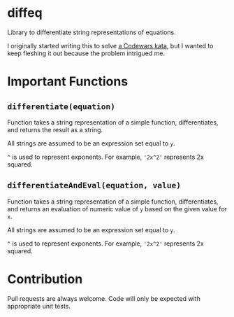 # diffeq

Library to differentiate string representations of equations.

I originally started writing this to solve [a Codewars
kata](https://www.codewars.com/kata/566584e3309db1b17d000027), but I wanted to
keep fleshing it out because the problem intrigued me.

# Important Functions

## `differentiate(equation)`

Function takes a string representation of a simple function, differentiates,
and returns the result as a string.

All strings are assumed to be an expression set equal to `y`.

`^` is used to represent exponents. For example, `'2x^2'` represents 2x
squared.

## `differentiateAndEval(equation, value)`

Function takes a string representation of a simple function, differentiates,
and returns an evaluation of numeric value of `y` based on the given value for
`x`.

All strings are assumed to be an expression set equal to `y`.

`^` is used to represent exponents. For example, `'2x^2'` represents 2x
squared.

# Contribution

Pull requests are always welcome. Code will only be expected with appropriate
unit tests.
